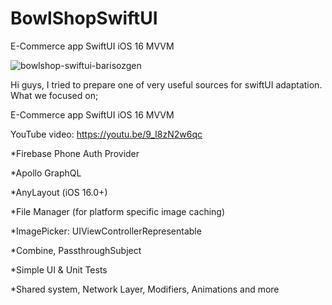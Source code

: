 # BowlShopSwiftUI
E-Commerce app SwiftUI iOS 16 MVVM

![bowlshop-swiftui-barisozgen](https://user-images.githubusercontent.com/48822802/201545834-a23724a8-7c2d-4197-a330-fdf2536a72dc.png)

Hi guys, 
I tried to prepare one of very useful sources for swiftUI adaptation. What we focused on;

E-Commerce app SwiftUI iOS 16 MVVM

YouTube video: https://youtu.be/9_I8zN2w6qc

*Firebase Phone Auth Provider

*Apollo GraphQL

*AnyLayout (iOS 16.0+)

*File Manager (for platform specific image caching) 

*ImagePicker: UIViewControllerRepresentable

*Combine, PassthroughSubject

*Simple UI & Unit Tests

*Shared system, Network Layer, Modifiers, Animations and more

